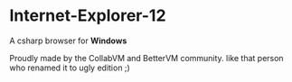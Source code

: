 # Internet-Explorer-12
A csharp browser for <b>Windows</b>

Proudly made by the CollabVM and BetterVM community. like that person who renamed it to ugly edition ;)

